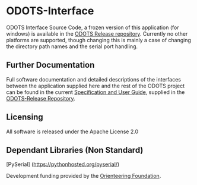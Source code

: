 # ODOTS-Interface
ODOTS Interface Source Code, a frozen version of this application (for windows) is available in the [ODOTS Release repository](https://github.com/ljones278/ODOTS-Release). Currently no other platforms are supported, though changing this is mainly a case of changing the directory path names and the serial port handling.

## Further Documentation

Full software documentation and detailed descriptions of the interfaces between the application supplied here and the rest of the ODOTS project can be found in the current [Specification and User Guide](https://raw.githubusercontent.com/ljones278/ODOTS-Release/master/docs/ODOTSManualAndUserGuide.pdf), supplied in the [ODOTS-Release Repository](https://github.com/ljones278/ODOTS-Release/).

## Licensing

All software is released under the Apache License 2.0

## Dependant Libraries (Non Standard)

[PySerial] (https://pythonhosted.org/pyserial/)


Development funding provided by the [Orienteering Foundation](https://www.orienteeringfoundation.org.uk/).